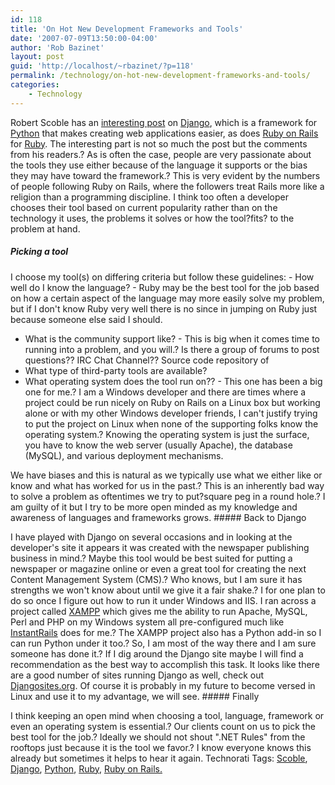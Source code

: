 ```yaml
---
id: 118
title: 'On Hot New Development Frameworks and Tools'
date: '2007-07-09T13:50:00-04:00'
author: 'Rob Bazinet'
layout: post
guid: 'http://localhost/~rbazinet/?p=118'
permalink: /technology/on-hot-new-development-frameworks-and-tools/
categories:
    - Technology
---
```


Robert Scoble has an [interesting post](http://scobleizer.com/2007/07/08/the-hot-new-development-framework/trackback/) on [Django](http://www.djangoproject.com/), which is a framework for [Python](http://www.python.org/) that makes creating web applications easier, as does [Ruby on Rails](http://www.rubyonrails.org/) for [Ruby](http://www.ruby-lang.org/en/). The interesting part is not so much the post but the comments from his readers.? As is often the case, people are very passionate about the tools they use either because of the language it supports or the bias they may have toward the framework.? This is very evident by the numbers of people following Ruby on Rails, where the followers treat Rails more like a religion than a programming discipline. I think too often a developer chooses their tool based on current popularity rather than on the technology it uses, the problems it solves or how the tool?fits? to the problem at hand.

##### **Picking a tool**

 I choose my tool(s) on differing criteria but follow these guidelines: - How well do I know the language? - Ruby may be the best tool for the job based on how a certain aspect of the language may more easily solve my problem, but if I don't know Ruby very well there is no since in jumping on Ruby just because someone else said I should.
- What is the community support like? - This is big when it comes time to running into a problem, and you will.? Is there a group of forums to post questions?? IRC Chat Channel?? Source code repository of
- What type of third-party tools are available?
- What operating system does the tool run on?? - This one has been a big one for me.? I am a Windows developer and there are times where a project could be run nicely on Ruby on Rails on a Linux box but working alone or with my other Windows developer friends, I can't justify trying to put the project on Linux when none of the supporting folks know the operating system.? Knowing the operating system is just the surface, you have to know the web server (usually Apache), the database (MySQL), and various deployment mechanisms.
 
 We have biases and this is natural as we typically use what we either like or know and what has worked for us in the past.? This is an inherently bad way to solve a problem as oftentimes we try to put?square peg in a round hole.? I am guilty of it but I try to be more open minded as my knowledge and awareness of languages and frameworks grows. ##### Back to Django

 I have played with Django on several occasions and in looking at the developer's site it appears it was created with the newspaper publishing business in mind.? Maybe this tool would be best suited for putting a newspaper or magazine online or even a great tool for creating the next Content Management System (CMS).? Who knows, but I am sure it has strengths we won't know about until we give it a fair shake.? I for one plan to do so once I figure out how to run it under Windows and IIS. I ran across a project called [XAMPP](http://www.apachefriends.org/en/xampp.html) which gives me the ability to run Apache, MySQL, Perl and PHP on my Windows system all pre-configured much like [InstantRails](http://instantrails.rubyforge.org/wiki/wiki.pl) does for me.? The XAMPP project also has a Python add-in so I can run Python under it too.? So, I am most of the way there and I am sure someone has done it.? If I dig around the Django site maybe I will find a recommendation as the best way to accomplish this task. It looks like there are a good number of sites running Django as well, check out [Djangosites.org](http://www.djangosites.org/latest/). Of course it is probably in my future to become versed in Linux and use it to my advantage, we will see. ##### Finally

 I think keeping an open mind when choosing a tool, language, framework or even an operating system is essential.? Our clients count on us to pick the best tool for the job.? Ideally we should not shout ".NET Rules" from the rooftops just because it is the tool we favor.? I know everyone knows this already but sometimes it helps to hear it again. Technorati Tags: [Scoble](http://technorati.com/tags/Scoble), [Django](http://technorati.com/tags/Django), [Python](http://technorati.com/tags/Python), [Ruby](http://technorati.com/tags/Ruby), [Ruby on Rails.](http://technorati.com/tags/Ruby%20on%20Rails.)